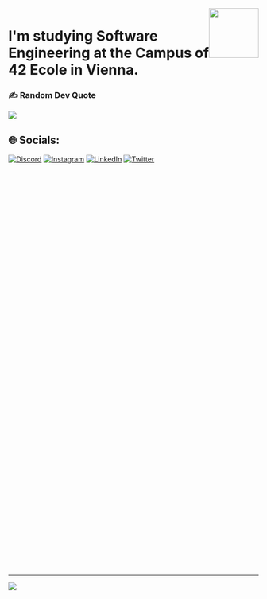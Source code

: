 
<div id="header">
  <img src="https://media.giphy.com/media/M9gbBd9nbDrOTu1Mqx/giphy.gif" width="100" style="float: right;"/>
</div>

<p>

# I'm studying Software Engineering at the Campus of 42 Ecole in Vienna.
  
### ✍️ Random Dev Quote
![](https://quotes-github-readme.vercel.app/api?type=horizontal&theme=radical)
  
## 🌐 Socials:
[![Discord](https://img.shields.io/badge/Discord-%237289DA.svg?logo=discord&logoColor=white)](https://discord.gg/Nikoll#3637) [![Instagram](https://img.shields.io/badge/Instagram-%23E4405F.svg?logo=Instagram&logoColor=white)](https://instagram.com/nk.gjk?igshid=YmMyMTA2M2Y=) [![LinkedIn](https://img.shields.io/badge/LinkedIn-%230077B5.svg?logo=linkedin&logoColor=white)](https://www.linkedin.com/in/nikoll-gjokaj-929249240/) [![Twitter](https://img.shields.io/badge/Twitter-%231DA1F2.svg?logo=Twitter&logoColor=white)](https://twitter.com/nikollgjokaj) 



  
<div id="header">
  <img src="https://media.giphy.com/media/xT9DPmbSh7Y1uOh7nW/giphy.gif" style="width: 0%; height: 800;"/>
</div>

---
[![](https://visitcount.itsvg.in/api?id=nixknameee&icon=2&color=0)](https://visitcount.itsvg.in)

<!-- Proudly created with GPRM ( https://gprm.itsvg.in ) -->
